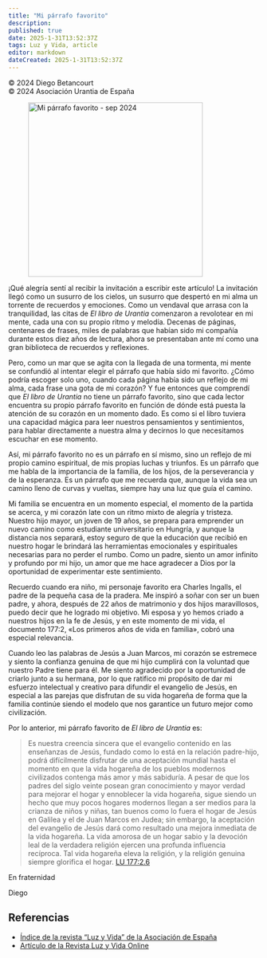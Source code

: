 ```yaml
---
title: "Mi párrafo favorito"
description: 
published: true
date: 2025-1-31T13:52:37Z
tags: Luz y Vida, article
editor: markdown
dateCreated: 2025-1-31T13:52:37Z
---
```


<p class="v-card v-sheet theme--light grey lighten-3 px-2">© 2024 Diego Betancourt<br>© 2024 Asociación Urantia de España</p>

<figure id="Figure_1" class="image urantiapedia image-style-align-left">
<img src="/image/article/Luz_y_Vida/LyV_2024_08/Mi-parrafo-favorito-vida-de-familia.jpg" alt="Mi párrafo favorito - sep 2024" width="350">
</figure>

¡Qué alegría sentí al recibir la invitación a escribir este artículo! La invitación llegó como un susurro de los cielos, un susurro que despertó en mi alma un torrente de recuerdos y emociones. Como un vendaval que arrasa con la tranquilidad, las citas de _El libro de Urantia_ comenzaron a revolotear en mi mente, cada una con su propio ritmo y melodía. Decenas de páginas, centenares de frases, miles de palabras que habían sido mi compañía durante estos diez años de lectura, ahora se presentaban ante mí como una gran biblioteca de recuerdos y reflexiones.

Pero, como un mar que se agita con la llegada de una tormenta, mi mente se confundió al intentar elegir el párrafo que había sido mi favorito. ¿Cómo podría escoger solo uno, cuando cada página había sido un reflejo de mi alma, cada frase una gota de mi corazón? Y fue entonces que comprendí que _El libro de Urantia_ no tiene un párrafo favorito, sino que cada lector encuentra su propio párrafo favorito en función de dónde está puesta la atención de su corazón en un momento dado. Es como si el libro tuviera una capacidad mágica para leer nuestros pensamientos y sentimientos, para hablar directamente a nuestra alma y decirnos lo que necesitamos escuchar en ese momento.

Así, mi párrafo favorito no es un párrafo en sí mismo, sino un reflejo de mi propio camino espiritual, de mis propias luchas y triunfos. Es un párrafo que me habla de la importancia de la familia, de los hijos, de la perseverancia y de la esperanza. Es un párrafo que me recuerda que, aunque la vida sea un camino lleno de curvas y vueltas, siempre hay una luz que guía el camino.

Mi familia se encuentra en un momento especial, el momento de la partida se acerca, y mi corazón late con un ritmo mixto de alegría y tristeza. Nuestro hijo mayor, un joven de 19 años, se prepara para emprender un nuevo camino como estudiante universitario en Hungría, y aunque la distancia nos separará, estoy seguro de que la educación que recibió en nuestro hogar le brindará las herramientas emocionales y espirituales necesarias para no perder el rumbo. Como un padre, siento un amor infinito y profundo por mi hijo, un amor que me hace agradecer a Dios por la oportunidad de experimentar este sentimiento.

Recuerdo cuando era niño, mi personaje favorito era Charles Ingalls, el padre de la pequeña casa de la pradera. Me inspiró a soñar con ser un buen padre, y ahora, después de 22 años de matrimonio y dos hijos maravillosos, puedo decir que he logrado mi objetivo. Mi esposa y yo hemos criado a nuestros hijos en la fe de Jesús, y en este momento de mi vida, el documento 177:2, «Los primeros años de vida en familia», cobró una especial relevancia.

Cuando leo las palabras de Jesús a Juan Marcos, mi corazón se estremece y siento la confianza genuina de que mi hijo cumplirá con la voluntad que nuestro Padre tiene para él. Me siento agradecido por la oportunidad de criarlo junto a su hermana, por lo que ratifico mi propósito de dar mi esfuerzo intelectual y creativo para difundir el evangelio de Jesús, en especial a las parejas que disfrutan de su vida hogareña de forma que la familia continúe siendo el modelo que nos garantice un futuro mejor como civilización.

Por lo anterior, mi párrafo favorito de _El libro de Urantia_ es:
<br style="clear:both;"/>

> Es nuestra creencia sincera que el evangelio contenido en las enseñanzas de Jesús, fundado como lo está en la relación padre-hijo, podrá difícilmente disfrutar de una aceptación mundial hasta el momento en que la vida hogareña de los pueblos modernos civilizados contenga más amor y más sabiduría. A pesar de que los padres del siglo veinte posean gran conocimiento y mayor verdad para mejorar el hogar y ennoblecer la vida hogareña, sigue siendo un hecho que muy pocos hogares modernos llegan a ser medios para la crianza de niños y niñas, tan buenos como lo fuera el hogar de Jesús en Galilea y el de Juan Marcos en Judea; sin embargo, la aceptación del evangelio de Jesús dará como resultado una mejora inmediata de la vida hogareña. La vida amorosa de un hogar sabio y la devoción leal de la verdadera religión ejercen una profunda influencia recíproca. Tal vida hogareña eleva la religión, y la religión genuina siempre glorifica el hogar. [LU 177:2.6](/es/The_Urantia_Book/177#p2_6)

En fraternidad

Diego


## Referencias

- [Índice de la revista “Luz y Vida” de la Asociación de España](https://aue.urantia-association.org/luz-y-vida/)
- [Artículo de la Revista Luz y Vida Online](https://aue.urantia-association.org/2024/08/29/mi-parrafo-favorito-31/)
